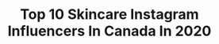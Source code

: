 ---
title: Top 10 Skincare Instagram Influencers In Canada In 2020
description: >-
  Find top skincare Instagram influencers in Canada in 2020. Most popular hashtags: #ootd #makeuptutorial #covid19 #kyliecosmetics.
platform: Instagram
profiles:
  - username: "mayakapouranis"
    fullname: >-
      Maya Veronika Kapouranis✨💓🌞🌈🌴
    location: "Canada"
    followers: 21876
    engagement: 426
    commentsToLikes: 0.081611
    id: ck5hl86jijqzt0i11hr5e6qjw
    verified: false
    hashtags: "#revolve, #topshopstyle, #fabricofyou, #topshopstyle"
  - username: "fatimacaser"
    fullname: >-
      𝖋𝖆𝖙𝖎𝖒𝖆 𝖈𝖆𝖘𝖊𝖗 ✨
    location: "Canada"
    followers: 26735
    engagement: 726
    commentsToLikes: 0.045651
    id: ck15tfjhxhtzw0i19wlxwykgu
    verified: false
    hashtags: "#glamcor, #penny4uthots, #underdawg, #stunna"
  - username: "kgmtl"
    fullname: >-
      Katherine Garbarino
    location: "Canada"
    followers: 63241
    engagement: 429
    commentsToLikes: 0.025653
    id: ck55ke17yz3wj0i11cnnamu23
    verified: false
    hashtags: "#ronalife, #staytuned, #killingit, #onepickris"
  - username: "carlingliski"
    fullname: >-
      Carling Liski
    location: "Canada"
    followers: 14757
    engagement: 246
    commentsToLikes: 0.085890
    id: ck0twl3bmfv460i19cy6ppqrd
    verified: false
    hashtags: "#homeworkout, #community, #flattenthecurve, #traveldiaries"
  - username: "icingandglitter"
    fullname: >-
      Siffat Haider
    location: "Canada"
    followers: 59201
    engagement: 93
    commentsToLikes: 0.084020
    id: ck0vxutiv0ucj0i19gnagvv1a
    verified: false
    hashtags: "#beautyjunkie, #healthyfood, #casualoutfit, #coffeelover"
  - username: "hanantehaili"
    fullname: >-
      H A N A N  T E H A I L I
    location: "Canada"
    followers: 443555
    engagement: 148
    commentsToLikes: 0.024713
    id: ck134m6d8x3zc0i19q2h4edmj
    verified: true
    hashtags: "#100kgiveaway, #bigteethdontcare, #stayhome, #bekind"
  - username: "nvxncy"
    fullname: >-
      Nancy Virdi✨
    location: "Canada"
    followers: 29580
    engagement: 538
    commentsToLikes: 0.055700
    id: ck14gq2ev6h7v0i19o4qduo3x
    verified: false
    hashtags: "#grwm, #bobbibrown, #dewymakeup, #comedy"
  - username: "meaaghanmay"
    fullname: >-
      ✨Meaghan May✨
    location: "Canada"
    followers: 3385
    engagement: 1027
    commentsToLikes: 0.200790
    id: ck13ce3uzzwqn0i19xt61t98h
    verified: false
    hashtags: "#workout, #fitnessmotivation, #victoriasecretmodels, #rihanna"
  - username: "yzellebeauty"
    fullname: >-
      ✨ y z e l l e
    location: "Canada"
    followers: 11549
    engagement: 796
    commentsToLikes: 0.437685
    id: ck0vwrb5jv7nb0i199dtxhczw
    verified: false
    hashtags: ""
  - username: "boyuba"
    fullname: >-
      BOYU BA | VANCOUVER
    location: "Canada"
    followers: 79266
    engagement: 112
    commentsToLikes: 0.061193
    id: ck137ff1ab98x0i198o6n2926
    verified: false
    hashtags: "#pokebowl, #happyfebruary, #revolverepost, #grandmavibes"
---